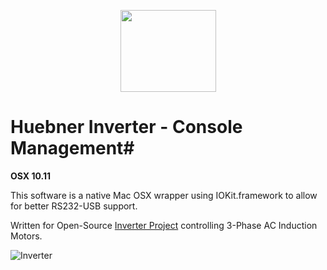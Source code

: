 <p align="center">
<img src="https://github.com/poofik/huebner-inverter/raw/master/Icons/icon.png" alt="" width="153" height="131" />
</p>

# Huebner Inverter - Console Management#
**OSX 10.11**

This software is a native Mac OSX wrapper using IOKit.framework to allow for better RS232-USB support.

Written for Open-Source [Inverter Project](http://johanneshuebner.com/quickcms/index.html%3Fde_electric-car-conversion-site,14.html) controlling 3-Phase AC Induction Motors.

![Inverter](https://github.com/poofik/huebner-inverter/raw/master/Photo.jpg)
